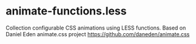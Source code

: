 # animate-functions.less
Collection configurable CSS animations using LESS functions. Based on Daniel Eden animate.css project https://github.com/daneden/animate.css
